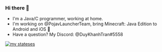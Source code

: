 ### Hi there 👋
- I'm a Java/C programmer, working at home.
- I'm working on @PojavLauncherTeam, bring Minecraft: Java Edition to Android and iOS 🚀
- Have a question? My Discord: @DuyKhanhTran#5558

[![my stateses](https://github-readme-stats.vercel.app/api?username=khanhduytran0)](https://github.com/anuraghazra/github-readme-stats)

<!--
**khanhduytran0/khanhduytran0** is a ✨ _special_ ✨ repository because its `README.md` (this file) appears on your GitHub profile.

Here are some ideas to get you started:

- 🔭 I’m currently working on ...
- 🌱 I’m currently learning ...
- 👯 I’m looking to collaborate on ...
- 🤔 I’m looking for help with ...
- 💬 Ask me about ...
- 📫 How to reach me: ...
- 😄 Pronouns: ...
- ⚡ Fun fact: ...
-->
